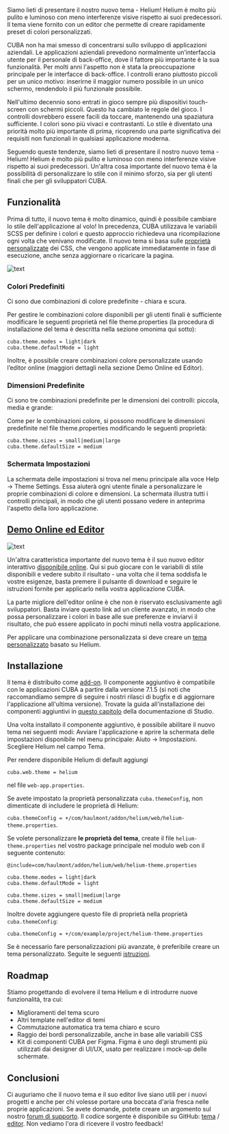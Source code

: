 Siamo lieti di presentare il nostro nuovo tema - Helium! Helium è molto più pulito e luminoso con meno interferenze visive rispetto ai suoi predecessori. Il tema viene fornito con un editor che permette di creare rapidamente preset di colori personalizzati.

CUBA non ha mai smesso di concentrarsi sullo sviluppo di applicazioni aziendali. Le applicazioni aziendali prevedono normalmente un’interfaccia utente per il personale di back-office, dove il fattore più importante è la sua funzionalità. Per molti anni l'aspetto non è stata la preoccupazione principale per le interfacce di back-office. I controlli erano piuttosto piccoli per un unico motivo: inserirne il maggior numero possibile in un unico schermo, rendendolo il più funzionale possibile.

Nell'ultimo decennio sono entrati in gioco sempre più dispositivi touch-screen con schermi piccoli. Questo ha cambiato le regole del gioco. I controlli dovrebbero essere facili da toccare, mantenendo una spaziatura sufficiente. I colori sono più vivaci e contrastanti. Lo stile è diventato una priorità molto più importante di prima, ricoprendo una parte significativa dei requisiti non funzionali in qualsiasi applicazione moderna.

Seguendo queste tendenze, siamo lieti di presentare il nostro nuovo tema - Helium! Helium è molto più pulito e luminoso con meno interferenze visive rispetto ai suoi predecessori. Un'altra cosa importante del nuovo tema è la possibilità di personalizzare lo stile con il minimo sforzo, sia per gli utenti finali che per gli sviluppatori CUBA.

## Funzionalità
Prima di tutto, il nuovo tema è molto dinamico, quindi è possibile cambiare lo stile dell'applicazione al volo! In precedenza, CUBA utilizzava le variabili SCSS per definire i colori e questo approccio richiedeva una ricompilazione ogni volta che venivano modificate. Il nuovo tema si basa sulle [proprietà personalizzate](https://developer.mozilla.org/en-US/docs/Web/CSS/Using_CSS_custom_properties) dei CSS, che vengono applicate immediatamente in fase di esecuzione, anche senza aggiornare o ricaricare la pagina.

![text](http://192.168.45.58:1342/uploads/22fb189514904f158dd9206932b06bad.gif)

### Colori Predefiniti
Ci sono due combinazioni di colore predefinite - chiara e scura.

Per gestire le combinazioni colore disponibili per gli utenti finali è sufficiente modificare le seguenti proprietà nel file theme.properties (la procedura di installazione del tema è descritta nella sezione omonima qui sotto):

```
cuba.theme.modes = light|dark
cuba.theme.defaultMode = light
```

Inoltre, è possibile creare combinazioni colore personalizzate usando l’editor online (maggiori dettagli nella sezione Demo Online ed Editor).

### Dimensioni Predefinite
Ci sono tre combinazioni predefinite per le dimensioni dei controlli: piccola, media e grande:

Come per le combinazioni colore, si possono modificare le dimensioni predefinite nel file theme.properties modificando le seguenti proprietà:

```
cuba.theme.sizes = small|medium|large
cuba.theme.defaultSize = medium
```
### Schermata Impostazioni
La schermata delle impostazioni si trova nel menu principale alla voce Help -> Theme Settings. Essa aiuterà ogni utente finale a personalizzare le proprie combinazioni di colore e dimensioni. La schermata illustra tutti i controlli principali, in modo che gli utenti possano vedere in anteprima l'aspetto della loro applicazione.

## [Demo Online ed Editor](https://demo10.cuba-platform.com/helium-editor/)

![text](http://192.168.45.58:1342/uploads/d3e3e54da9cb4afa983ca7e6269455b7.png)

Un'altra caratteristica importante del nuovo tema è il suo nuovo editor interattivo [disponibile online](https://demo10.cuba-platform.com/helium-editor/). Qui si può giocare con le variabili di stile disponibili e vedere subito il risultato - una volta che il tema soddisfa le vostre esigenze, basta premere il pulsante di download e seguire le istruzioni fornite per applicarlo nella vostra applicazione CUBA.

La parte migliore dell'editor online è che non è riservato esclusivamente agli sviluppatori. Basta inviare questo link ad un cliente avanzato, in modo che possa personalizzare i colori in base alle sue preferenze e inviarvi il risultato, che può essere applicato in pochi minuti nella vostra applicazione.

Per applicare una combinazione personalizzata si deve creare un [tema personalizzato](https://doc.cuba-platform.com/studio/#generic_ui_themes) basato su Helium.

## Installazione
Il tema è distribuito come [add-on](https://www.cuba-platform.it/marketplace/helium/). Il componente aggiuntivo è compatibile con le applicazioni CUBA a partire dalla versione 7.1.5 (si noti che raccomandiamo sempre di seguire i nostri rilasci di bugfix e di aggiornare l'applicazione all'ultima versione). Trovate la guida all'installazione dei componenti aggiuntivi in [questo capitolo](https://doc.cuba-platform.com/studio/#add_ons) della documentazione di Studio.

Una volta installato il componente aggiuntivo, è possibile abilitare il nuovo tema nei seguenti modi:
Avviare l'applicazione e aprire la schermata delle impostazioni disponibile nel menu principale: Aiuto -> Impostazioni. Scegliere Helium nel campo Tema.

Per rendere disponibile Helium di default aggiungi 

`cuba.web.theme = helium` 

nel file `web-app.properties`.

Se avete impostato la proprietà personalizzata `cuba.themeConfig`, non dimenticate di includere le proprietà di Helium:

`cuba.themeConfig = +/com/haulmont/addon/helium/web/helium-theme.properties`.

Se volete personalizzare **le proprietà del tema**, create il file `helium-theme.properties` nel vostro package principale nel modulo web con il seguente contenuto:

```
@include=com/haulmont/addon/helium/web/helium-theme.properties

cuba.theme.modes = light|dark
cuba.theme.defaultMode = light

cuba.theme.sizes = small|medium|large
cuba.theme.defaultSize = medium
```

Inoltre dovete aggiungere questo file di proprietà nella proprietà `cuba.themeConfig`:

```
cuba.themeConfig = +/com/example/project/helium-theme.properties
```

Se è necessario fare personalizzazioni più avanzate, è preferibile creare un tema personalizzato. Seguite le seguenti [istruzioni](https://github.com/cuba-platform/helium-theme#applying-custom-color-preset).

## Roadmap

Stiamo progettando di evolvere il tema Helium e di introdurre nuove funzionalità, tra cui:
- Miglioramenti del tema scuro
- Altri template nell'editor di temi
- Commutazione automatica tra tema chiaro e scuro
- Raggio dei bordi personalizzabile, anche in base alle variabili CSS
- Kit di componenti CUBA per Figma. Figma è uno degli strumenti più utilizzati dai designer di UI/UХ, usato per realizzare i mock-up delle schermate.

## Conclusioni

Ci auguriamo che il nuovo tema e il suo editor live siano utili per i nuovi progetti e anche per chi volesse portare una boccata d'aria fresca nelle proprie applicazioni. Se avete domande, potete creare un argomento sul nostro [forum di supporto](https://www.cuba-platform.it/discuss/). Il codice sorgente è disponibile su GitHub: [tema](https://github.com/cuba-platform/helium-theme) / [editor](https://github.com/cuba-platform/helium-theme-editor). Non vediamo l'ora di ricevere il vostro feedback!
